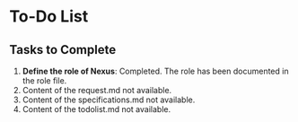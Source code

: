 # To-Do List

## Tasks to Complete
1. **Define the role of Nexus**: Completed. The role has been documented in the role file.
2. Content of the request.md not available.
3. Content of the specifications.md not available.
4. Content of the todolist.md not available.
